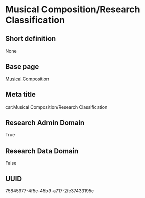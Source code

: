 # Musical Composition/Research Classification
## Short definition
None
## Base page
[Musical Composition](../../Objects/Musical%20Composition.md)
## Meta title
csr:Musical Composition/Research Classification
## Research Admin Domain
True
## Research Data Domain
False
## UUID
75845977-4f5e-45b9-a717-2fe37433195c
